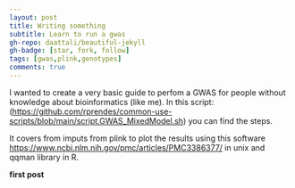 ```yaml
---
layout: post
title: Writing something 
subtitle: Learn to run a gwas
gh-repo: daattali/beautiful-jekyll
gh-badge: [star, fork, follow]
tags: [gwas,plink,genotypes]
comments: true
---
```


I wanted to create a very basic guide to perfom a GWAS for people without knowledge about bioinformatics (like me). In this script:  (https://github.com/rprendes/common-use-scripts/blob/main/script.GWAS_MixedModel.sh) you can find the steps.

It covers from imputs from plink to plot the results using this software https://www.ncbi.nlm.nih.gov/pmc/articles/PMC3386377/ in unix and qqman library in R. 


**first post**
